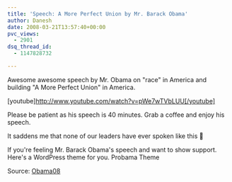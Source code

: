 ```yaml
---
title: 'Speech: A More Perfect Union by Mr. Barack Obama'
author: Danesh
date: 2008-03-21T13:57:40+00:00
pvc_views:
  - 2901
dsq_thread_id:
  - 1147828732

---
```

Awesome awesome speech by Mr. Obama on "race" in America and building "A More Perfect Union" in America.

[youtube]http://www.youtube.com/watch?v=pWe7wTVbLUU[/youtube]

Please be patient as his speech is 40 minutes. Grab a coffee and enjoy his speech.

It saddens me that none of our leaders have ever spoken like this 🙁

If you're feeling Mr. Barack Obama's speech and want to show support. Here's a WordPress theme for you. Probama Theme

Source: [Obama08][1]

 [1]: http://my.barackobama.com/page/content/hisownwords/